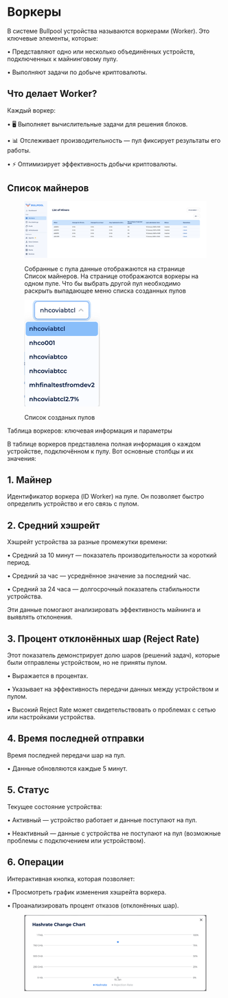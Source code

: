 # Воркеры

В системе Bullpool устройства называются воркерами (Worker). Это ключевые элементы, которые:

• Представляют одно или несколько объединённых устройств, подключенных к майнинговому пулу.

• Выполняют задачи по добыче криптовалюты.

## Что делает Worker?



Каждый воркер:

• 🖥️ Выполняет вычислительные задачи для решения блоков.

• 📊 Отслеживает производительность — пул фиксирует результаты его работы.

• ⚡ Оптимизирует эффективность добычи криптовалюты. &#x20;

## Список майнеров

<figure><img src="../../../.gitbook/assets/Снимок экрана 2025-01-13 в 14.43.31.png" alt=""><figcaption><p>Собранные с пула данные отображаются на странице Список майнеров. На странице отображаются воркеры на одном пуле. Что бы выбрать другой пул необходимо раскрыть выпадающее меню списка созданных пулов</p></figcaption></figure>

<figure><img src="../../../.gitbook/assets/Снимок экрана 2025-01-13 в 14.43.50.png" alt="" width="176"><figcaption><p>Список созданых пулов</p></figcaption></figure>

Таблица воркеров: ключевая информация и параметры

В таблице воркеров представлена полная информация о каждом устройстве, подключённом к пулу. Вот основные столбцы и их значения:

## 1. Майнер

Идентификатор воркера (ID Worker) на пуле. Он позволяет быстро определить устройство и его связь с пулом.

## 2. Средний хэшрейт

Хэшрейт устройства за разные промежутки времени:

• Средний за 10 минут — показатель производительности за короткий период.

• Средний за час — усреднённое значение за последний час.

• Средний за 24 часа — долгосрочный показатель стабильности устройства.

Эти данные помогают анализировать эффективность майнинга и выявлять отклонения.

## 3. Процент отклонённых шар (Reject Rate)

Этот показатель демонстрирует долю шаров (решений задач), которые были отправлены устройством, но не приняты пулом.

• Выражается в процентах.

• Указывает на эффективность передачи данных между устройством и пулом.

• Высокий Reject Rate может свидетельствовать о проблемах с сетью или настройками устройства.

## 4. Время последней отправки

Время последней передачи шар на пул.

• Данные обновляются каждые 5 минут.

## 5. Статус

Текущее состояние устройства:

• Активный — устройство работает и данные поступают на пул.

• Неактивный — данные с устройства не поступают на пул (возможные проблемы с подключением или устройством).

## 6. Операции

Интерактивная кнопка, которая позволяет:

• Просмотреть график изменения хэшрейта воркера.

• Проанализировать процент отказов (отклонённых шар).

<figure><img src="../../../.gitbook/assets/Снимок экрана 2025-01-13 в 14.48.40.png" alt=""><figcaption></figcaption></figure>



